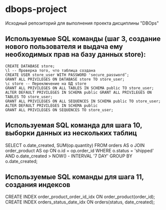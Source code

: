 # dbops-project
Исходный репозиторий для выполнения проекта дисциплины "DBOps"

## Используемые SQL команды (шаг 3, создание нового пользователя и выдача ему необходимых прав на базу данных store):

```
CREATE DATABASE store;
\l -- Проверка того, что таблица создана
CREATE USER store_user WITH PASSWORD 'secure_password’;
GRANT ALL PRIVILEGES ON DATABASE store TO store_user;
\c store -- Переключение на БД store
GRANT ALL PRIVILEGES ON ALL TABLES IN SCHEMA public TO store_user;
ALTER DEFAULT PRIVILEGES IN SCHEMA public GRANT ALL PRIVILEGES ON TABLES TO store_user;
GRANT ALL PRIVILEGES ON ALL SEQUENCES IN SCHEMA public TO store_user;
ALTER DEFAULT PRIVILEGES IN SCHEMA public
GRANT ALL PRIVILEGES ON SEQUENCES TO store_user;
```

## Используемая SQL команда для шага 10, выборки данных из нескольких таблиц

SELECT o.date_created, SUM(op.quantity)
FROM orders AS o
JOIN order_product AS op ON o.id = op.order_id
WHERE o.status = 'shipped' AND o.date_created > NOW() - INTERVAL '7 DAY'
GROUP BY o.date_created;

## Используемые SQL команды для шага 11, создания индексов

CREATE INDEX order_product_order_id_idx ON order_product(order_id);
CREATE INDEX orders_status_date_idx ON orders(status, date_created);
